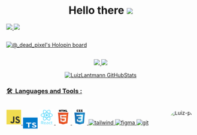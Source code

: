 <h1 align="center">Hello there <img src="https://media.giphy.com/media/hvRJCLFzcasrR4ia7z/giphy.gif" width="40"></h1>

<div> 
  <a href="mailto:luizzlantmann@gmail.com"><img src="https://camo.githubusercontent.com/571384769c09e0c66b45e39b5be70f68f552db3e2b2311bc2064f0d4a9f5983b/68747470733a2f2f696d672e736869656c64732e696f2f62616467652f476d61696c2d4431343833363f7374796c653d666f722d7468652d6261646765266c6f676f3d676d61696c266c6f676f436f6c6f723d7768697465"> <a href="https://www.linkedin.com/in/luiz-eduardo-campos-lantmann-b7878b226/" target="_blank"><img src="https://img.shields.io/badge/-LinkedIn-%230077B5?style=for-the-badge&logo=linkedin&logoColor=white" target="_blank"></a>
</div>

  ##
  
[![@_dead_pixel's Holopin board](https://holopin.io/api/user/board?user=_dead_pixel)](https://holopin.io/@_dead_pixel)
  
  ##
  
<div align="center">
  <a href="https://github.com/LuizLantmann">
  <img height="180" src="https://github-readme-stats-sigma-five.vercel.app/api?username=LuizLantmann&show_icons=true&theme=highcontrast&include_all_commits=false&count_private=true"/> 
<img height="180em" src="https://github-readme-stats.vercel.app/api/top-langs/?username=LuizLantmann&layout=compact&langs_count=7&theme=highcontrast"/>
  <p><img align="center" src="https://github-readme-streak-stats.herokuapp.com/?user=LuizLantmann&&theme=highcontrast" alt="LuizLantmann GitHubStats" /></p>
</div>
     
  
### 🛠 &nbsp;Languages and Tools :
<div style="display: inline_block"><br>
  <a href="https://developer.mozilla.org/en-US/docs/Web/JavaScript" target="_blank" rel="noreferrer"> <img src="https://raw.githubusercontent.com/devicons/devicon/master/icons/javascript/javascript-original.svg" alt="javascript" width="40" height="40"/> </a> 
  <img align="center" alt="Typescript" height="30" width="40" src="https://raw.githubusercontent.com/devicons/devicon/master/icons/typescript/typescript-plain.svg"> <a href="https://reactjs.org/" target="_blank" rel="noreferrer"> <img src="https://raw.githubusercontent.com/devicons/devicon/master/icons/react/react-original-wordmark.svg" alt="react" width="40" height="40"/> </a> <a href="https://www.w3.org/html/" target="_blank" rel="noreferrer"> <img src="https://raw.githubusercontent.com/devicons/devicon/master/icons/html5/html5-original-wordmark.svg" alt="html5" width="40" height="40"/> </a>
   <a href="https://www.w3schools.com/css/" target="_blank" rel="noreferrer"> <img src="https://raw.githubusercontent.com/devicons/devicon/master/icons/css3/css3-original-wordmark.svg" alt="css3" width="40" height="40"/> </a> 
  <a href="https://tailwindcss.com/" target="_blank" rel="noreferrer"> <img src="https://www.vectorlogo.zone/logos/tailwindcss/tailwindcss-icon.svg" alt="tailwind" width="40" height="40"/> </a> <img align="right" alt="Luiz-pic" height="150" style="border-radius:50px;" src="https://pbs.twimg.com/media/DhmKrEMWsAEhWhv?format=jpg&name=large"> <a href="https://www.figma.com/" target="_blank" rel="noreferrer"> <img src="https://www.vectorlogo.zone/logos/figma/figma-icon.svg" alt="figma" width="40" height="40"/> </a> <a href="https://git-scm.com/" target="_blank" rel="noreferrer"> <img src="https://www.vectorlogo.zone/logos/git-scm/git-scm-icon.svg" alt="git" width="40" height="40"/> </a>
</div>

   
  ##
  
<p align="center"><img src="https://komarev.com/ghpvc/?username=LuizLantmann&style=flat-square&color=blue" alt=""></p>





